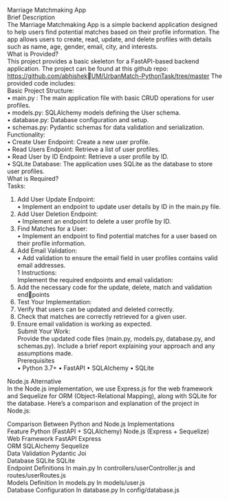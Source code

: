 Marriage Matchmaking App <br>
Brief Description <br>
The Marriage Matchmaking App is a simple backend application designed to
help users find potential matches based on their profile information. The app
allows users to create, read, update, and delete profiles with details such as
name, age, gender, email, city, and interests. <br>
What is Provided? <br>
This project provides a basic skeleton for a FastAPI-based backend application.
The project can be found at this github repo: https://github.com/abhishekUM/UrbanMatch-PythonTask/tree/master
The provided code includes: <br>
Basic Project Structure:<br>
• main.py : The main application file with basic CRUD operations for user
profiles.<br>
• models.py: SQLAlchemy models defining the User schema.<br>
• database.py: Database configuration and setup.<br>
• schemas.py: Pydantic schemas for data validation and serialization.
Functionality:<br>
• Create User Endpoint: Create a new user profile.<br>
• Read Users Endpoint: Retrieve a list of user profiles.<br>
• Read User by ID Endpoint: Retrieve a user profile by ID.<br>
• SQLite Database: The application uses SQLite as the database to store
user profiles.<br>
What is Required?<br>
Tasks:<br>
1. Add User Update Endpoint: <br>
• Implement an endpoint to update user details by ID in the main.py
file. <br>
2. Add User Deletion Endpoint:<br>
• Implement an endpoint to delete a user profile by ID. <br>
3. Find Matches for a User: <br>
• Implement an endpoint to find potential matches for a user based on
their profile information. <br>
4. Add Email Validation:  <br>
• Add validation to ensure the email field in user profiles contains valid
email addresses.<br>
1
Instructions:<br>
Implement the required endpoints and email validation:<br>
1. Add the necessary code for the update, delete, match and validation endpoints<br>
2. Test Your Implementation:<br>
1. Verify that users can be updated and deleted correctly.<br>
2. Check that matches are correctly retrieved for a given user.<br>
3. Ensure email validation is working as expected.<br>
Submit Your Work:<br>
Provide the updated code files (main.py, models.py, database.py, and
schemas.py). Include a brief report explaining your approach and any
assumptions made. <br>
Prerequisites <br>
• Python 3.7+
• FastAPI
• SQLAlchemy
• SQLite



Node.js Alternative<br>
In the Node.js implementation, we use Express.js for the web framework and Sequelize for ORM (Object-Relational Mapping), along with SQLite for the database. Here’s a comparison and explanation of the project in Node.js: <br>

Comparison Between Python and Node.js Implementations <br>
Feature	Python (FastAPI + SQLAlchemy)	Node.js (Express + Sequelize) <br>
Web Framework	FastAPI	Express<br>
ORM	SQLAlchemy	Sequelize<br>
Data Validation	Pydantic	Joi<br>
Database	SQLite	SQLite<br>
Endpoint Definitions	In main.py	In controllers/userController.js and routes/userRoutes.js<br>
Models Definition	In models.py	In models/user.js<br>
Database Configuration	In database.py	In config/database.js<br>
